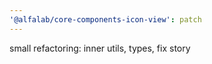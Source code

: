 ```yaml
---
'@alfalab/core-components-icon-view': patch
---
```


small refactoring: inner utils, types, fix story
